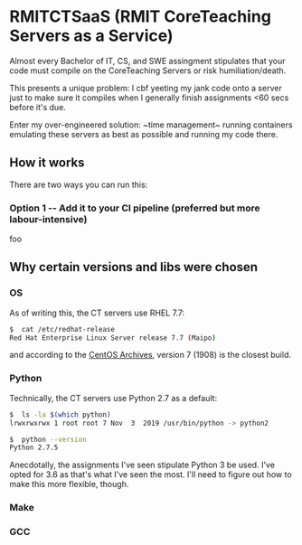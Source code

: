 # RMITCTSaaS (RMIT CoreTeaching Servers as a Service)

Almost every Bachelor of IT, CS, and SWE assingment stipulates that your code must compile on the CoreTeaching Servers or risk humiliation/death.

This presents a unique problem: I cbf yeeting my jank code onto a server just to make sure it compiles when I generally finish assignments <60 secs before it's due.

Enter my over-engineered solution: ~time management~ running containers emulating these servers as best as possible and running my code there.

## How it works

There are two ways you can run this:
### Option 1 -- Add it to your CI pipeline (preferred but more labour-intensive)
foo

## Why certain versions and libs were chosen

### OS
As of writing this, the CT servers use RHEL 7.7:

```bash
$  cat /etc/redhat-release
Red Hat Enterprise Linux Server release 7.7 (Maipo)
```

and according to the [CentOS Archives](https://wiki.centos.org/Download), version 7 (1908) is the closest build.

### Python
Technically, the CT servers use Python 2.7 as a default:
```bash
$  ls -la $(which python)
lrwxrwxrwx 1 root root 7 Nov  3  2019 /usr/bin/python -> python2
```
```bash
$  python --version
Python 2.7.5
```

Anecdotally, the assignments I've seen stipulate Python 3 be used. I've opted for 3.6 as that's what I've seen the most. I'll need to figure out how to make this more flexible, though.



### Make

### GCC
